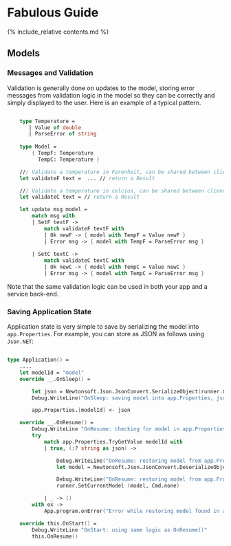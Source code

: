 Fabulous Guide
=======

{% include_relative contents.md %}

Models
--------

### Messages and Validation

Validation is generally done on updates to the model, storing error messages from validation logic in the model
so they can be correctly and simply displayed to the user.  Here is an example of a typical pattern.

```fsharp

    type Temperature = 
       | Value of double
       | ParseError of string  
       
    type Model = 
        { TempF: Temperature
          TempC: Temperature }

    /// Validate a temperature in Farenheit, can be shared between client/server
    let validateF text =  ... // return a Result

    /// Validate a temperature in celcius, can be shared between client/server
    let validateC text = // return a Result 

    let update msg model =
        match msg with
        | SetF textF -> 
            match validateF textF with
            | Ok newF -> { model with TempF = Value newF }
            | Error msg -> { model with TempF = ParseError msg }
            
        | SetC textC -> 
            match validateC textC with
            | Ok newC -> { model with TempC = Value newC }
            | Error msg -> { model with TempC = ParseError msg }
```

Note that the same validation logic can be used in both your app and a service back-end.

### Saving Application State

Application state is very simple to save by serializing the model into `app.Properties`. For example, you can store as JSON as follows using `Json.NET`:
```fsharp

type Application() = 
    ....
    let modelId = "model"
    override __.OnSleep() = 

        let json = Newtonsoft.Json.JsonConvert.SerializeObject(runner.CurrentModel)
        Debug.WriteLine("OnSleep: saving model into app.Properties, json = {0}", json)

        app.Properties.[modelId] <- json

    override __.OnResume() = 
        Debug.WriteLine "OnResume: checking for model in app.Properties"
        try 
            match app.Properties.TryGetValue modelId with
            | true, (:? string as json) -> 

                Debug.WriteLine("OnResume: restoring model from app.Properties, json = {0}", json)
                let model = Newtonsoft.Json.JsonConvert.DeserializeObject<App.Model>(json)

                Debug.WriteLine("OnResume: restoring model from app.Properties, model = {0}", (sprintf "%0A" model))
                runner.SetCurrentModel (model, Cmd.none)

            | _ -> ()
        with ex -> 
            App.program.onError("Error while restoring model found in app.Properties", ex)

    override this.OnStart() = 
        Debug.WriteLine "OnStart: using same logic as OnResume()"
        this.OnResume()
```

